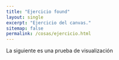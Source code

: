 ```yaml
---
title: "Ejercicio found"
layout: single
excerpt: "Ejercicio del canvas."
sitemap: false
permalink: /cosas/ejercicio.html
---
```


La siguiente es una prueba de visualización

<html lang="en">
<head>
    <meta charset="UTF-8">
    <title>Circulos</title>
</head>
<body>
    <div id="chart"></div>
    <script src="https://d3js.org/d3.v3.min.js"></script>
    <script src="./index.js"></script>
</body>
</html>